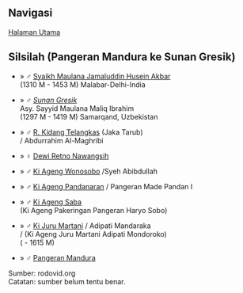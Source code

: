 ## Navigasi

[Halaman Utama][up] 

## Silsilah (Pangeran Mandura ke Sunan Gresik)

*	» ♂ [Syaikh Maulana Jamaluddin Husein Akbar][359642]
	<br/>(1310 M - 1453 M) Malabar-Delhi-India

*	» ♂ *[Sunan Gresik][321552]*
	<br/>Asy. Sayyid Maulana Maliq Ibrahim
	<br/>(1297 M - 1419 M) Samarqand, Uzbekistan

*	» ♂ [R. Kidang Telangkas][354656] (Jaka Tarub)
	<br/>/ Abdurrahim Al-Maghribi

*	» ♀ [Dewi Retno Nawangsih][354657]

*	» ♂ [Ki Ageng Wonosobo][706454] /Syeh Abibdullah

*	» ♂ [Ki Ageng Pandanaran][818536] / Pangeran Made Pandan I

*	» ♂ [Ki Ageng Saba][70422]
	<br/>(Ki Ageng Pakeringan Pangeran Haryo Sobo)

*	» ♂ [Ki Juru Martani][70423] / Adipati Mandaraka
	<br/>/ (Ki Ageng Juru Martani Adipati Mondoroko)
	<br/>( - 1615 M) 

*	» ♂ [Pangeran Mandura][771620]

Sumber: rodovid.org<br/>
Catatan: sumber belum tentu benar.

[up]: https://github.com/epsi-rns/catatan-silsilah/blob/master/README.md

[359642]: http://id.rodovid.org/wk/Orang:359642

[321552]: http://id.rodovid.org/wk/Orang:321552
[354656]: http://id.rodovid.org/wk/Orang:354656
[354657]: http://id.rodovid.org/wk/Orang:354657

[706454]: http://id.rodovid.org/wk/Orang:706454
[818536]: http://id.rodovid.org/wk/Orang:818536

[70422]: http://id.rodovid.org/wk/Orang:70422
[70423]: http://id.rodovid.org/wk/Orang:70423
[771620]: http://id.rodovid.org/wk/Orang:771620

